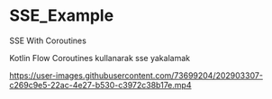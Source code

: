 # SSE_Example
SSE With Coroutines

Kotlin Flow Coroutines kullanarak sse yakalamak



https://user-images.githubusercontent.com/73699204/202903307-c269c9e5-22ac-4e27-b530-c3972c38b17e.mp4

